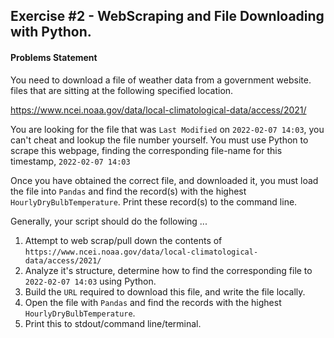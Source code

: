 ## Exercise #2 - WebScraping and File Downloading with Python.

#### Problems Statement

You need to download a file of weather data from a government website.
files that are sitting at the following specified location.

https://www.ncei.noaa.gov/data/local-climatological-data/access/2021/

You are looking for the file that was `Last Modified` on `2022-02-07 14:03`, you
can't cheat and lookup the file number yourself. You must use Python to scrape
this webpage, finding the corresponding file-name for this timestamp, `2022-02-07 14:03`

Once you have obtained the correct file, and downloaded it, you must load the file
into `Pandas` and find the record(s) with the highest `HourlyDryBulbTemperature`.
Print these record(s) to the command line.

Generally, your script should do the following ...

1. Attempt to web scrap/pull down the contents of `https://www.ncei.noaa.gov/data/local-climatological-data/access/2021/`
2. Analyze it's structure, determine how to find the corresponding file to `2022-02-07 14:03` using Python.
3. Build the `URL` required to download this file, and write the file locally.
4. Open the file with `Pandas` and find the records with the highest `HourlyDryBulbTemperature`.
5. Print this to stdout/command line/terminal.
